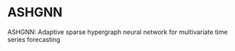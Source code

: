 # ASHGNN
ASHGNN: Adaptive sparse hypergraph neural network for multivariate time series forecasting
